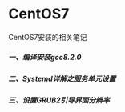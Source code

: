 ﻿# CentOS7CentOS7安装的相关笔记##### 一、编译安装gcc8.2.0##### 二、Systemd详解之服务单元设置##### 三、设置GRUB2引导界面分辨率